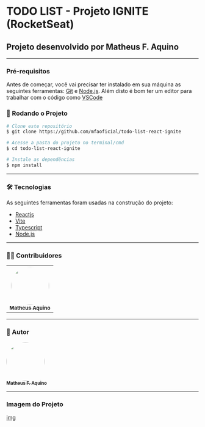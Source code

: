 # TODO LIST - Projeto IGNITE (RocketSeat)
## Projeto desenvolvido por Matheus F. Aquino

---

### Pré-requisitos

Antes de começar, você vai precisar ter instalado em sua máquina as seguintes ferramentas:
[Git](https://git-scm.com) e [Node.js](https://nodejs.org/en/).
Além disto é bom ter um editor para trabalhar com o código como [VSCode](https://code.visualstudio.com/)

### 🎲 Rodando o Projeto

```bash
# Clone este repositório
$ git clone https://github.com/mfaoficial/todo-list-react-ignite

# Acesse a pasta do projeto no terminal/cmd
$ cd todo-list-react-ignite

# Instale as dependências
$ npm install
```

---

### 🛠 Tecnologias

As seguintes ferramentas foram usadas na construção do projeto:

- [Reactjs](https://pt-br.reactjs.org/)
- [Vite](https://vitejs.dev/)
- [Typescript](https://www.typescriptlang.org/)
- [Node.js](https://nodejs.org/en/)

---

### 👨‍💻 Contribuidores

<table>
  <tr>
    <td align="center"><a href="https://github.com/mfaoficial"><img style="border-radius: 50%;" src="https://avatars.githubusercontent.com/u/56968366?s=64&v=4" width="100px;" alt=""/><br /><sub><b>Matheus Aquino</b></sub></a><br /></td>
  </tr>
</table>

---

### 🦸 Autor

<a href="https://github.com/mfaoficial">
 <img style="border-radius: 50%;" src="https://avatars.githubusercontent.com/u/56968366?s=64&v=4" width="100px;" alt=""/>
 <br />
 <sub><b>Matheus F. Aquino</b></sub></a>
 <br />
 
 ---
 
 ### Imagem do Projeto
 
[img](https://i.imgur.com/BTe6VTB.png)
